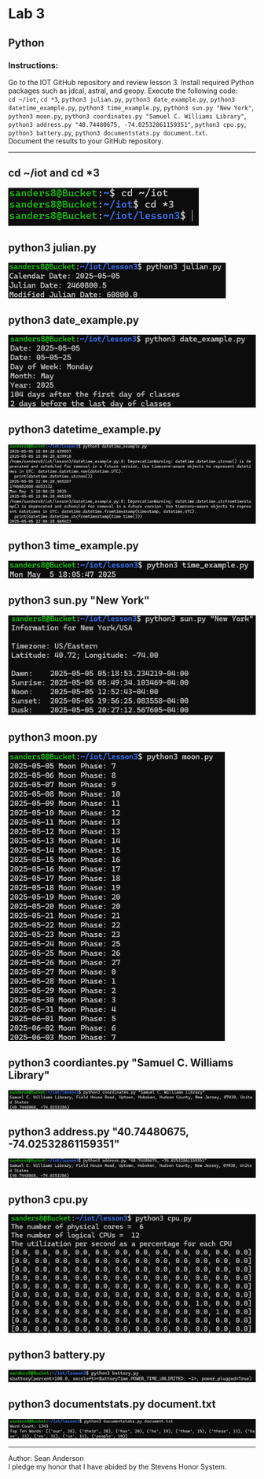 # Lab 3
## Python 
### Instructions:
Go to the IOT GitHub repository and review lesson 3. Install required Python packages such as jdcal, astral, and geopy. Execute the following code: </br>
`cd ~/iot`,
`cd *3`,
`python3 julian.py`,
`python3 date_example.py`,
`python3 datetime_example.py`,
`python3 time_example.py`,
`python3 sun.py "New York"`,
`python3 moon.py`,
`python3 coordinates.py "Samuel C. Williams Library"`,
`python3 address.py "40.74480675, -74.02532861159351"`,
`python3 cpu.py`,
`python3 battery.py`,
`python3 documentstats.py document.txt`.
</br> 
Document the results to your GitHub repository. 

---

## cd ~/iot and cd *3
![terminal view of cd ~/iot and cd *3](Lab3Images/cdIotL3.png)

## python3 julian.py
![terminal view of python3 julian.py](Lab3Images/julian.png)

## python3 date_example.py
![terminal view of python3 date_example.py](Lab3Images/dateExample.png)

## python3 datetime_example.py
![terminal view of python3 datetime_example.py](Lab3Images/dateTimeExample.png)

## python3 time_example.py
![terminal view of python3 time_example.py](Lab3Images/timeExample.png)

## python3 sun.py "New York"
![terminal view of python3 julian.py](Lab3Images/sun.png)

## python3 moon.py
![terminal view of python3 moon.py](Lab3Images/moon.png)

## python3 coordiantes.py "Samuel C. Williams Library"
![terminal view of python3 coordiantes.py "Samuel C. Williams Library"](Lab3Images/coordinates.png)

## python3 address.py "40.74480675, -74.02532861159351"
![terminal view of python3 address.py "40.74480675, -74.02532861159351"](Lab3Images/address.png)

## python3 cpu.py
![terminal view of python3 cpu.py](Lab3Images/cpu.png)

## python3 battery.py
![terminal view of python3 battery.py](Lab3Images/battery.png)

## python3 documentstats.py document.txt
![terminal view of python3 documentstats.py document.txt](Lab3Images/documentstats.png)

---
Author: Sean Anderson </br>
I pledge my honor that I have abided by the Stevens Honor System.
